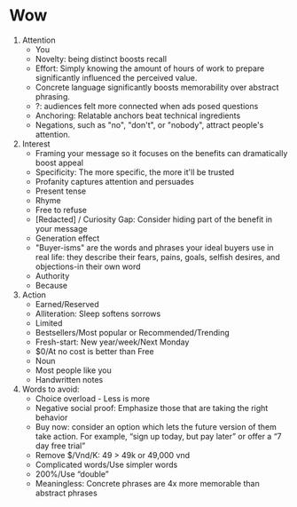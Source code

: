 # Wow

1. Attention
    - You 
    - Novelty: being distinct boosts recall
    - Effort: Simply knowing the amount of hours of work to prepare significantly influenced the perceived value.
    - Concrete language significantly boosts memorability over abstract phrasing.
    - ?: audiences felt more connected when ads posed questions
    - Anchoring: Relatable anchors beat technical ingredients
    - Negations, such as "no", "don't", or "nobody", attract people's attention.
2. Interest
    - Framing your message so it focuses on the benefits can dramatically boost appeal
    - Specificity: The more specific, the more it'll be trusted
    - Profanity captures attention and persuades
    - Present tense
    - Rhyme
    - Free to refuse
    - [Redacted] / Curiosity Gap: Consider hiding part of the benefit in your message
    - Generation effect
    - "Buyer-isms" are the words and phrases your ideal buyers use in real life: they describe their fears, pains, goals, selfish desires, and objections-in their own word
    - Authority
    - Because
3. Action
    - Earned/Reserved
    - Alliteration: Sleep softens sorrows
    - Limited
    - Bestsellers/Most popular or Recommended/Trending
    - Fresh-start: New year/week/Next Monday
    - $0/At no cost is better than Free
    - Noun
    - Most people like you
    - Handwritten notes
4. Words to avoid:
    - Choice overload - Less is more
    - Negative social proof: Emphasize those that are taking the right behavior
    - Buy now: consider an option which lets the future version of them take action. For example, “sign up today, but pay later” or offer a “7 day free trial”
    - Remove $/Vnd/K: 49 > 49k or 49,000 vnd
    - Complicated words/Use simpler words 
    - 200%/Use “double”
    - Meaningless: Concrete phrases are 4x more memorable than abstract phrases 
